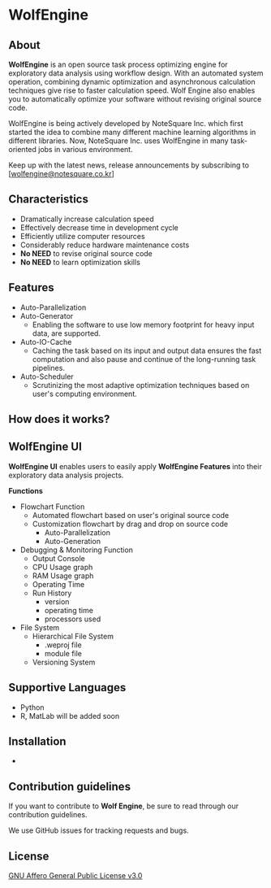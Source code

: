 # WolfEngine
## About
**WolfEngine** is an open source task process optimizing engine for exploratory data analysis using workflow design. 
With an automated system operation, combining dynamic optimization and asynchronous calculation techniques give rise to faster calculation speed. Wolf Engine  also enables you to automatically optimize your software without revising original source code.

WolfEngine is being actively developed by NoteSquare Inc. which first started the idea to combine many different machine learning algorithms in different libraries. Now, NoteSquare Inc. uses WolfEngine in many task-oriented jobs in various environment.

Keep up with the latest news, release announcements by subscribing to [wolfengine@notesquare.co.kr]

## Characteristics
* Dramatically increase calculation speed 
* Effectively decrease time in development cycle
* Efficiently utilize computer resources 
* Considerably reduce hardware maintenance costs
* **No NEED** to revise original source code 
* **No NEED** to learn optimization skills 

## Features
* Auto-Parallelization 
* Auto-Generator
    * Enabling the software to use low memory footprint for heavy input data, are supported.
* Auto-IO-Cache
    * Caching the task based on its input and output data ensures the fast computation and also pause and continue of the long-running task pipelines.
* Auto-Scheduler 
    * Scrutinizing the most adaptive optimization techniques based on  user's computing environment.

## How does it works?

## WolfEngine UI
**WolfEngine UI** enables users to easily apply **WolfEngine Features** into their exploratory data analysis projects.

**Functions**
* Flowchart Function
    * Automated flowchart based on user's original source code 
    * Customization flowchart by drag and drop on source code
        * Auto-Parallelization 
        * Auto-Generation 
* Debugging & Monitoring Function 
    * Output Console
    * CPU Usage graph
    * RAM Usage graph
    * Operating Time
    * Run History 
        * version 
        * operating time
        * processors used
* File System
    * Hierarchical File System 
        * .weproj file 
        * module file 
    * Versioning System

## Supportive Languages

* Python 
* R, MatLab will be added soon

## Installation 

* 

## Contribution guidelines

If you want to contribute to **Wolf Engine**, be sure to read through our contribution guidelines.

We use GitHub issues for tracking requests and bugs. 

## License

[GNU Affero General Public License v3.0](LICENSE)




